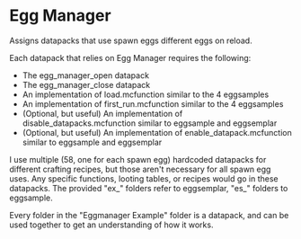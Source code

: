 # Egg Manager
 Assigns datapacks that use spawn eggs different eggs on reload.

Each datapack that relies on Egg Manager requires the following:
* The egg_manager_open datapack
* The egg_manager_close datapack
* An implementation of load.mcfunction similar to the 4 eggsamples
* An implementation of first_run.mcfunction similar to the 4 eggsamples
* (Optional, but useful) An implementation of disable_datapacks.mcfunction similar to eggsample and eggsemplar
* (Optional, but useful) An implementation of enable_datapack.mcfunction similar to eggsample and eggsemplar

I use multiple (58, one for each spawn egg) hardcoded datapacks for different crafting recipes, but those aren't necessary for all spawn egg uses. Any specific functions, looting tables, or recipes would go in these datapacks. The provided "ex_" folders refer to eggsemplar, "es_" folders to eggsample.

Every folder in the "Eggmanager Example" folder is a datapack, and can be used together to get an understanding of how it works.
